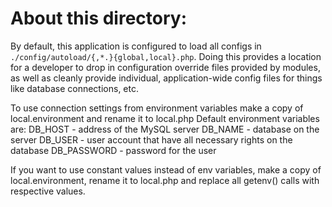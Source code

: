 About this directory:
=====================

By default, this application is configured to load all configs in
`./config/autoload/{,*.}{global,local}.php`. Doing this provides a
location for a developer to drop in configuration override files provided by
modules, as well as cleanly provide individual, application-wide config files
for things like database connections, etc.

To use connection settings from environment variables make a copy of local.environment 
and rename it to local.php
Default environment variables are:
DB_HOST - address of the MySQL server
DB_NAME - database on the server
DB_USER - user account that have all necessary rights on the database
DB_PASSWORD - password for the user

If you want to use constant values instead of env variables, make a copy of local.environment,
rename it to local.php and replace all getenv() calls with respective values.
